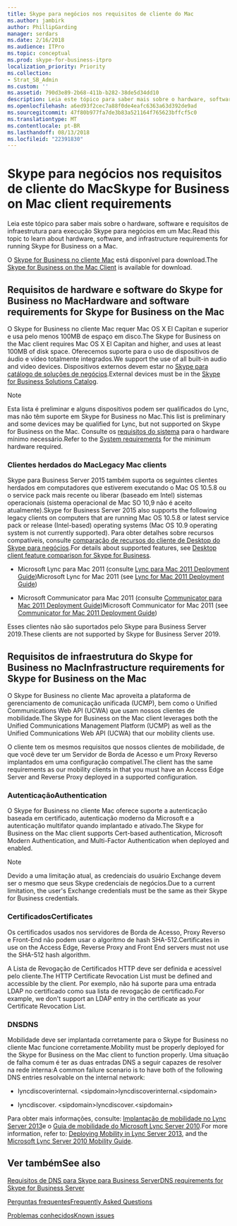 ```yaml
---
title: Skype para negócios nos requisitos de cliente do Mac
ms.author: jambirk
author: PhillipGarding
manager: serdars
ms.date: 2/16/2018
ms.audience: ITPro
ms.topic: conceptual
ms.prod: skype-for-business-itpro
localization_priority: Priority
ms.collection:
- Strat_SB_Admin
ms.custom: ''
ms.assetid: 790d3e89-2b68-411b-b282-38de5d34dd10
description: Leia este tópico para saber mais sobre o hardware, software e requisitos de infraestrutura para execução Skype para negócios em um Mac.
ms.openlocfilehash: a6ed93f2cec7a88f0de4eafc6363a63d392de9ad
ms.sourcegitcommit: 47f80b977fa7de3b83a521164f765623bffcf5c0
ms.translationtype: MT
ms.contentlocale: pt-BR
ms.lasthandoff: 08/13/2018
ms.locfileid: "22391830"
---
```

# <a name="skype-for-business-on-mac-client-requirements"></a><span data-ttu-id="0f0f1-103">Skype para negócios nos requisitos de cliente do Mac</span><span class="sxs-lookup"><span data-stu-id="0f0f1-103">Skype for Business on Mac client requirements</span></span>
 
<span data-ttu-id="0f0f1-104">Leia este tópico para saber mais sobre o hardware, software e requisitos de infraestrutura para execução Skype para negócios em um Mac.</span><span class="sxs-lookup"><span data-stu-id="0f0f1-104">Read this topic to learn about hardware, software, and infrastructure requirements for running Skype for Business on a Mac.</span></span>
  
<span data-ttu-id="0f0f1-105">O [Skype for Business no cliente Mac](https://products.office.com/en-us/skype-for-business/download-app?tab=tabs-3#Mac) está disponível para download.</span><span class="sxs-lookup"><span data-stu-id="0f0f1-105">The [Skype for Business on the Mac Client](https://products.office.com/en-us/skype-for-business/download-app?tab=tabs-3#Mac) is available for download.</span></span>
  
## <a name="hardware-and-software-requirements-for-skype-for-business-on-the-mac"></a><span data-ttu-id="0f0f1-106">Requisitos de hardware e software do Skype for Business no Mac</span><span class="sxs-lookup"><span data-stu-id="0f0f1-106">Hardware and software requirements for Skype for Business on the Mac</span></span>

<span data-ttu-id="0f0f1-107">O Skype for Business no cliente Mac requer Mac OS X El Capitan e superior e usa pelo menos 100MB de espaço em disco.</span><span class="sxs-lookup"><span data-stu-id="0f0f1-107">The Skype for Business on the Mac client requires Mac OS X El Capitan and higher, and uses at least 100MB of disk space.</span></span> <span data-ttu-id="0f0f1-108">Oferecemos suporte para o uso de dispositivos de áudio e vídeo totalmente integrados.</span><span class="sxs-lookup"><span data-stu-id="0f0f1-108">We support the use of all built-in audio and video devices.</span></span> <span data-ttu-id="0f0f1-109">Dispositivos externos devem estar no [Skype para catálogo de soluções de negócios](https://partnersolutions.skypeforbusiness.com/solutionscatalog).</span><span class="sxs-lookup"><span data-stu-id="0f0f1-109">External devices must be in the [Skype for Business Solutions Catalog](https://partnersolutions.skypeforbusiness.com/solutionscatalog).</span></span> 
  
> [!NOTE]
> <span data-ttu-id="0f0f1-110">Esta lista é preliminar e alguns dispositivos podem ser qualificados do Lync, mas não têm suporte em Skype for Business no Mac.</span><span class="sxs-lookup"><span data-stu-id="0f0f1-110">This list is preliminary and some devices may be qualified for Lync, but not supported on Skype for Business on the Mac.</span></span> <span data-ttu-id="0f0f1-111">Consulte os [requisitos do sistema](https://products.office.com/en-us/office-system-requirements) para o hardware mínimo necessário.</span><span class="sxs-lookup"><span data-stu-id="0f0f1-111">Refer to the [System requirements](https://products.office.com/en-us/office-system-requirements) for the minimum hardware required.</span></span>
  
### <a name="legacy-mac-clients"></a><span data-ttu-id="0f0f1-112">Clientes herdados do Mac</span><span class="sxs-lookup"><span data-stu-id="0f0f1-112">Legacy Mac clients</span></span>

<span data-ttu-id="0f0f1-113">Skype para Business Server 2015 também suporta os seguintes clientes herdados em computadores que estiverem executando o Mac OS 10.5.8 ou o service pack mais recente ou liberar (baseado em Intel) sistemas operacionais (sistema operacional de Mac SO 10,9 não é aceito atualmente).</span><span class="sxs-lookup"><span data-stu-id="0f0f1-113">Skype for Business Server 2015 also supports the following legacy clients on computers that are running Mac OS 10.5.8 or latest service pack or release (Intel-based) operating systems (Mac OS 10.9 operating system is not currently supported).</span></span> <span data-ttu-id="0f0f1-114">Para obter detalhes sobre recursos compatíveis, consulte [comparação de recursos do cliente de Desktop do Skype para negócios](desktop-feature-comparison.md).</span><span class="sxs-lookup"><span data-stu-id="0f0f1-114">For details about supported features, see [Desktop client feature comparison for Skype for Business](desktop-feature-comparison.md).</span></span>
  
- <span data-ttu-id="0f0f1-115">Microsoft Lync para Mac 2011 (consulte [Lync para Mac 2011 Deployment Guide](https://go.microsoft.com/fwlink/p/?LinkId=268786))</span><span class="sxs-lookup"><span data-stu-id="0f0f1-115">Microsoft Lync for Mac 2011 (see [Lync for Mac 2011 Deployment Guide](https://go.microsoft.com/fwlink/p/?LinkId=268786))</span></span>
    
- <span data-ttu-id="0f0f1-116">Microsoft Communicator para Mac 2011 (consulte [Communicator para Mac 2011 Deployment Guide](https://go.microsoft.com/fwlink/p/?LinkId=268787))</span><span class="sxs-lookup"><span data-stu-id="0f0f1-116">Microsoft Communicator for Mac 2011 (see [Communicator for Mac 2011 Deployment Guide](https://go.microsoft.com/fwlink/p/?LinkId=268787))</span></span>
 
<span data-ttu-id="0f0f1-117">Esses clientes não são suportados pelo Skype para Business Server 2019.</span><span class="sxs-lookup"><span data-stu-id="0f0f1-117">These clients are not supported by Skype for Business Server 2019.</span></span>
   
## <a name="infrastructure-requirements-for-skype-for-business-on-the-mac"></a><span data-ttu-id="0f0f1-118">Requisitos de infraestrutura do Skype for Business no Mac</span><span class="sxs-lookup"><span data-stu-id="0f0f1-118">Infrastructure requirements for Skype for Business on the Mac</span></span>
<span data-ttu-id="0f0f1-119"><a name="Infrastructure"> </a></span><span class="sxs-lookup"><span data-stu-id="0f0f1-119"></span></span>

<span data-ttu-id="0f0f1-120">O Skype for Business no cliente Mac aproveita a plataforma de gerenciamento de comunicação unificada (UCMP), bem como o Unified Communications Web API (UCWA) que usam nossos clientes de mobilidade.</span><span class="sxs-lookup"><span data-stu-id="0f0f1-120">The Skype for Business on the Mac client leverages both the Unified Communications Management Platform (UCMP) as well as the Unified Communications Web API (UCWA) that our mobility clients use.</span></span>
  
<span data-ttu-id="0f0f1-121">O cliente tem os mesmos requisitos que nossos clientes de mobilidade, de que você deve ter um Servidor de Borda de Acesso e um Proxy Reverso implantados em uma configuração compatível.</span><span class="sxs-lookup"><span data-stu-id="0f0f1-121">The client has the same requirements as our mobility clients in that you must have an Access Edge Server and Reverse Proxy deployed in a supported configuration.</span></span> 
  
### <a name="authentication"></a><span data-ttu-id="0f0f1-122">Autenticação</span><span class="sxs-lookup"><span data-stu-id="0f0f1-122">Authentication</span></span>

<span data-ttu-id="0f0f1-123">O Skype for Business no cliente Mac oferece suporte a autenticação baseada em certificado, autenticação moderno da Microsoft e a autenticação multifator quando implantado e ativado.</span><span class="sxs-lookup"><span data-stu-id="0f0f1-123">The Skype for Business on the Mac client supports Cert-based authentication, Microsoft Modern Authentication, and Multi-Factor Authentication when deployed and enabled.</span></span>
  
> [!NOTE]
> <span data-ttu-id="0f0f1-124">Devido a uma limitação atual, as credenciais do usuário Exchange devem ser o mesmo que seus Skype credenciais de negócios.</span><span class="sxs-lookup"><span data-stu-id="0f0f1-124">Due to a current limitation, the user's Exchange credentials must be the same as their Skype for Business credentials.</span></span> 
  
### <a name="certificates"></a><span data-ttu-id="0f0f1-125">Certificados</span><span class="sxs-lookup"><span data-stu-id="0f0f1-125">Certificates</span></span>

<span data-ttu-id="0f0f1-126">Os certificados usados nos servidores de Borda de Acesso, Proxy Reverso e Front-End não podem usar o algoritmo de hash SHA-512.</span><span class="sxs-lookup"><span data-stu-id="0f0f1-126">Certificates in use on the Access Edge, Reverse Proxy and Front End servers must not use the SHA-512 hash algorithm.</span></span>
  
<span data-ttu-id="0f0f1-127">A Lista de Revogação de Certificados HTTP deve ser definida e acessível pelo cliente.</span><span class="sxs-lookup"><span data-stu-id="0f0f1-127">The HTTP Certificate Revocation List must be defined and accessible by the client.</span></span> <span data-ttu-id="0f0f1-128">Por exemplo, não há suporte para uma entrada LDAP no certificado como sua lista de revogação de certificado.</span><span class="sxs-lookup"><span data-stu-id="0f0f1-128">For example, we don't support an LDAP entry in the certificate as your Certificate Revocation List.</span></span>
  
### <a name="dns"></a><span data-ttu-id="0f0f1-129">DNS</span><span class="sxs-lookup"><span data-stu-id="0f0f1-129">DNS</span></span>

<span data-ttu-id="0f0f1-130">Mobilidade deve ser implantada corretamente para o Skype for Business no cliente Mac funcione corretamente.</span><span class="sxs-lookup"><span data-stu-id="0f0f1-130">Mobility must be properly deployed for the Skype for Business on the Mac client to function properly.</span></span> <span data-ttu-id="0f0f1-131">Uma situação de falha comum é ter as duas entradas DNS a seguir capazes de resolver na rede interna:</span><span class="sxs-lookup"><span data-stu-id="0f0f1-131">A common failure scenario is to have both of the following DNS entries resolvable on the internal network:</span></span>
  
- <span data-ttu-id="0f0f1-132">lyncdiscoverinternal. \<sipdomain\></span><span class="sxs-lookup"><span data-stu-id="0f0f1-132">lyncdiscoverinternal.\<sipdomain\></span></span>
    
- <span data-ttu-id="0f0f1-133">lyncdiscover. \<sipdomain\></span><span class="sxs-lookup"><span data-stu-id="0f0f1-133">lyncdiscover.\<sipdomain\></span></span>
    
<span data-ttu-id="0f0f1-134">Para obter mais informações, consulte: [Implantação de mobilidade no Lync Server 2013](https://go.microsoft.com/fwlink/p/?LinkId=798224)e o [Guia de mobilidade do Microsoft Lync Server 2010](https://go.microsoft.com/fwlink//p/?LinkId=798226).</span><span class="sxs-lookup"><span data-stu-id="0f0f1-134">For more information, refer to: [Deploying Mobility in Lync Server 2013](https://go.microsoft.com/fwlink/p/?LinkId=798224), and the [Microsoft Lync Server 2010 Mobility Guide](https://go.microsoft.com/fwlink//p/?LinkId=798226).</span></span>
  
## <a name="see-also"></a><span data-ttu-id="0f0f1-135">Ver também</span><span class="sxs-lookup"><span data-stu-id="0f0f1-135">See also</span></span>
<span data-ttu-id="0f0f1-136"><a name="Infrastructure"> </a></span><span class="sxs-lookup"><span data-stu-id="0f0f1-136"></span></span>

[<span data-ttu-id="0f0f1-137">Requisitos de DNS para Skype para Business Server</span><span class="sxs-lookup"><span data-stu-id="0f0f1-137">DNS requirements for Skype for Business Server</span></span>](../../plan-your-deployment/network-requirements/dns.md)

[<span data-ttu-id="0f0f1-138">Perguntas frequentes</span><span class="sxs-lookup"><span data-stu-id="0f0f1-138">Frequently Asked Questions</span></span>](https://go.microsoft.com/fwlink/p/?LinkId=798227)
  
[<span data-ttu-id="0f0f1-139">Problemas conhecidos</span><span class="sxs-lookup"><span data-stu-id="0f0f1-139">Known issues </span></span>](https://go.microsoft.com/fwlink/p/?LinkId=798228)